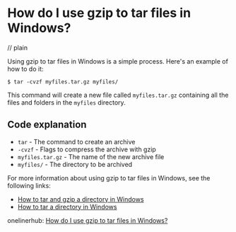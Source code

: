 # How do I use gzip to tar files in Windows?
// plain

Using gzip to tar files in Windows is a simple process. Here's an example of how to do it:

```
$ tar -cvzf myfiles.tar.gz myfiles/
```

This command will create a new file called `myfiles.tar.gz` containing all the files and folders in the `myfiles` directory.

## Code explanation

- `tar` - The command to create an archive
- `-cvzf` - Flags to compress the archive with gzip
- `myfiles.tar.gz` - The name of the new archive file
- `myfiles/` - The directory to be archived

For more information about using gzip to tar files in Windows, see the following links:
- [How to tar and gzip a directory in Windows](https://www.ostechnix.com/how-to-tar-and-gzip-a-directory-in-windows/)
- [How to tar a directory in Windows](https://www.cyberciti.biz/faq/how-to-tar-a-directory-in-windows/)

onelinerhub: [How do I use gzip to tar files in Windows?](https://onelinerhub.com/cli-tar/how-do-i-use-gzip-to-tar-files-in-windows)